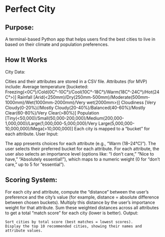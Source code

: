 # Perfect City

## Purpose:
A terminal-based Python app that helps users find the best cities to live in based on their climate and population preferences.

## How It Works
City Data:

Cities and their attributes are stored in a CSV file.
Attributes (for MVP) include:
Average temperature [bucketed: Freezing(<0C°)/Cold(0C°-10C°)/Cool(10C°-18C°)/Warm(18C°-24C°)/Hot(24C°>)]
Rainfall [Arid(<250mm)/Dry(250mm-500mm)/Moderate(500mm-1000mm)/Wet(1000mm-2000mm)/Very wet(2000mm>)]
Cloudiness [Very Cloudy(0-20%)//Mostly Cloudy(20-40%)/Balanced(40-60%)/Mostly Clear(60-80%)/Very Clear(>80%)]
Population [Tiny(<50,000)/Small(50,000-200,000)/Medium(200,000-1,000,000)/Large(1,000,000-5,000,000)/Very Large(5,000,000-10,000,000)/Mega(>10,000,000)]
Each city is mapped to a “bucket” for each attribute.
User Input:

The app presents choices for each attribute (e.g., “Warm (18–24°C)”).
The user selects their preferred bucket for each attribute.
For each attribute, the user also selects an importance level (options like: “I don’t care,” “Nice to have,” “Absolutely essential!”), which maps to a numeric weight (0 for “don’t care,” up to 5 for “essential”).

## Scoring System:

For each city and attribute, compute the “distance” between the user’s preference and the city’s value (for example, distance = absolute difference between chosen buckets).
Multiply this distance by the user’s importance weight for that attribute.
Sum these weighted distances across all attributes to get a total “match score” for each city (lower is better).
Output:

    Sort cities by total score (best matches = lowest scores).
    Display the top 10 recommended cities, showing their names and attribute values.
    